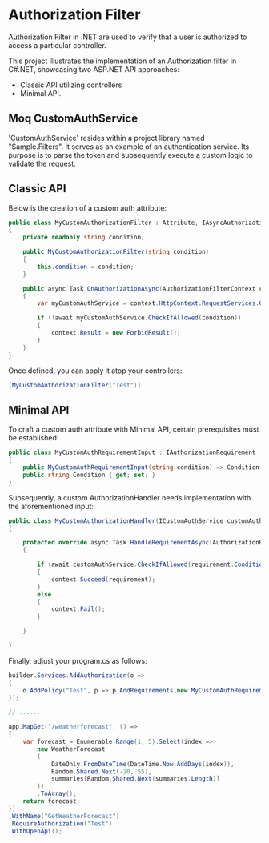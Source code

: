 # Authorization Filter

Authorization Filter in .NET are used to verify that a user is authorized to access a particular controller.

This project illustrates the implementation of an Authorization filter in C#.NET, showcasing two ASP.NET API approaches: 
- Classic API utilizing controllers
- Minimal API.

## Moq CustomAuthService

'CustomAuthService' resides within a project library named "Sample.Filters".
It serves as an example of an authentication service. 
Its purpose is to parse the token and subsequently execute a custom logic to validate the request.

## Classic API

Below is the creation of a custom auth attribute:

```csharp
public class MyCustomAuthorizationFilter : Attribute, IAsyncAuthorizationFilter
{
    private readonly string condition;

    public MyCustomAuthorizationFilter(string condition)
    {
        this.condition = condition;
    }

    public async Task OnAuthorizationAsync(AuthorizationFilterContext context)
    {
        var myCustomAuthService = context.HttpContext.RequestServices.GetRequiredService<ICustomAuthService>();

        if (!await myCustomAuthService.CheckIfAllowed(condition))
        {
            context.Result = new ForbidResult();
        }
    }
}
```
Once defined, you can apply it atop your controllers:

```csharp
[MyCustomAuthorizationFilter("Test")]
```

## Minimal API

To craft a custom auth attribute with Minimal API, certain prerequisites must be established:

```csharp
public class MyCustomAuthRequirementInput : IAuthorizationRequirement
{
    public MyCustomAuthRequirementInput(string condition) => Condition = condition;
    public string Condition { get; set; }
}
```

Subsequently, a custom AuthorizationHandler needs implementation with the aforementioned input:

```csharp
public class MyCustomAuthorizationHandler(ICustomAuthService customAuthService) : AuthorizationHandler<MyCustomAuthRequirementInput>
{

    protected override async Task HandleRequirementAsync(AuthorizationHandlerContext context, MyCustomAuthRequirementInput requirement)
    {

        if (await customAuthService.CheckIfAllowed(requirement.Condition))
        {
            context.Succeed(requirement);
        }
        else
        {
            context.Fail();
        }

    }

}
```
Finally, adjust your program.cs as follows:

```csharp
builder.Services.AddAuthorization(o =>
{
    o.AddPolicy("Test", p => p.AddRequirements(new MyCustomAuthRequirementInput("Test")));
});

// .......

app.MapGet("/weatherforecast", () =>
{
    var forecast = Enumerable.Range(1, 5).Select(index =>
        new WeatherForecast
        (
            DateOnly.FromDateTime(DateTime.Now.AddDays(index)),
            Random.Shared.Next(-20, 55),
            summaries[Random.Shared.Next(summaries.Length)]
        ))
        .ToArray();
    return forecast;
})
.WithName("GetWeatherForecast")
.RequireAuthorization("Test")
.WithOpenApi();
```
